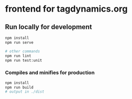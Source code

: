 # frontend for tagdynamics.org

## Run locally for development

``` bash
npm install
npm run serve

# other commands
npm run lint
npm run test:unit
```

### Compiles and minifies for production

``` bash
npm install
npm run build
# output in ./dist
```
